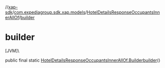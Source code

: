 //[xap-sdk](../../../index.md)/[com.expediagroup.sdk.xap.models](../index.md)/[HotelDetailsResponseOccupantsInnerAllOf](index.md)/[builder](builder.md)

# builder

[JVM]\

public final static [HotelDetailsResponseOccupantsInnerAllOf.Builder](-builder/index.md)[builder](builder.md)()
